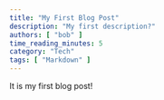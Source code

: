 ```yaml
---
title: "My First Blog Post"
description: "My first description?"
authors: [ "bob" ]
time_reading_minutes: 5
category: "Tech"
tags: [ "Markdown" ]
---
```


 It is my first blog post!

<div style="height: 500px"></div>
